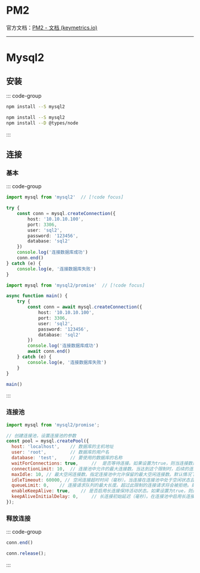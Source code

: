 # PM2

官方文档：[PM2 - 文档 (keymetrics.io)](https://pm2.keymetrics.io/docs/usage/quick-start/)


---



# Mysql2



## 安装

::: code-group

``` bash [JavaScript]
npm install --S mysql2
```



``` bash [TypeScript]
npm install --S mysql2
npm install --D @types/node
```

:::





## 连接

### 基本

::: code-group

```typescript [同步]
import mysql from 'mysql2'	// [!code focus]

try {
    const conn = mysql.createConnection({
        host: '10.10.10.100',
        port: 3306,
        user: 'sql2',
        password: '123456',
        database: 'sql2'
    })
    console.log('连接数据库成功')
    conn.end()
} catch (e) {
    console.log(e, '连接数据库失败')
}
```



```typescript [异步]
import mysql from 'mysql2/promise'	// [!code focus]

async function main() {
    try {
        const conn = await mysql.createConnection({
            host: '10.10.10.100',
            port: 3306,
            user: 'sql2',
            password: '123456',
            database: 'sql2'
        })
        console.log('连接数据库成功')
        await conn.end()
    } catch (e) {
        console.log(e, '连接数据库失败')
    }
}

main()
```

:::

### 连接池



``` javascript
import mysql from 'mysql2/promise';

// 创建连接池，设置连接池的参数
const pool = mysql.createPool({
  host: 'localhost',	// 数据库的主机地址
  user: 'root',			// 数据库的用户名
  database: 'test',		// 要使用的数据库的名称
  waitForConnections: true,		//  是否等待连接。如果设置为true，则当连接数达到限制时，连接池将会在获取新连接之前等待连接的释放。默认为true。
  connectionLimit: 10,	// 连接池中允许的最大连接数。当达到这个限制时，后续的连接请求将会排队等待。默认为10。
  maxIdle: 10, // 最大空闲连接数。指定连接池中允许保留的最大空闲连接数。默认情况下，与connectionLimit相同。
  idleTimeout: 60000, // 空闲连接超时时间（毫秒）。当连接在连接池中处于空闲状态且空闲时间超过此值时，连接将被释放。默认为60000毫秒（60秒）。
  queueLimit: 0,	// 连接请求队列的最大长度。超过此限制的连接请求将会被拒绝。如果设置为0，则表示不限制队列长度。默认为0。
  enableKeepAlive: true,	// 是否启用长连接保持活动状态。如果设置为true，则连接池会尝试保持长连接处于活动状态。默认为false。
  keepAliveInitialDelay: 0,		// 长连接初始延迟（毫秒）。在连接池中启用长连接时，指定首次发送长连接保持活动状态的延迟时间。默认为0毫秒。
});
```



### 释放连接

::: code-group

``` typescript [基本]
conn.end()
```



``` typescript [连接池]
conn.release();
```

:::





























































